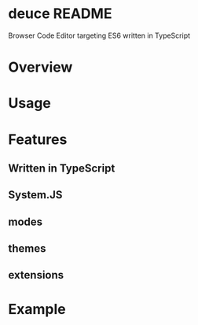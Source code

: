 deuce README
============

Browser Code Editor targeting ES6 written in TypeScript

# Overview #

# Usage #

# Features #

## Written in TypeScript ##

## System.JS ##

## modes ##

## themes ##

## extensions ##

# Example #
